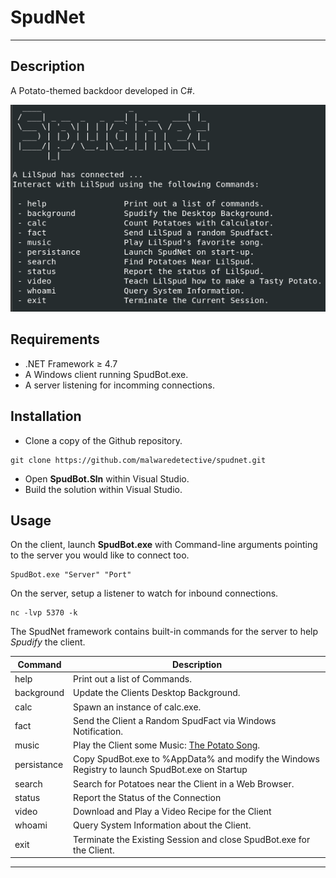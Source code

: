 # SpudNet
---
## Description
A Potato-themed backdoor developed in C#. 

![SpudNet](screenshots/spudnet.png)

## Requirements
- .NET Framework ≥ 4.7
- A Windows client running SpudBot.exe.
- A server listening for incomming connections. 

## Installation
- Clone a copy of the Github repository.
```
git clone https://github.com/malwaredetective/spudnet.git
```
- Open **SpudBot.Sln** within Visual Studio.
- Build the solution within Visual Studio. 

## Usage
On the client, launch **SpudBot.exe** with Command-line arguments pointing to the server you would like to connect too. 
```
SpudBot.exe "Server" "Port"
```
On the server, setup a listener to watch for inbound connections.
```
nc -lvp 5370 -k
```
The SpudNet framework contains built-in commands for the server to help *Spudify* the client.  

| Command | Description |
| --- | --- |
| help | Print out a list of Commands. |
| background | Update the Clients Desktop Background. |
| calc | Spawn an instance of calc.exe. |
| fact | Send the Client a Random SpudFact via Windows Notification. |
| music | Play the Client some Music: [The Potato Song](https://www.youtube.com/watch?v=q7uyKYeGPdE). |
| persistance | Copy SpudBot.exe to %AppData% and modify the Windows Registry to launch SpudBot.exe on Startup |
| search | Search for Potatoes near the Client in a Web Browser. |
| status | Report the Status of the Connection |
| video | Download and Play a Video Recipe for the Client |
| whoami | Query System Information about the Client. |
| exit | Terminate the Existing Session and close SpudBot.exe for the Client. |
---
